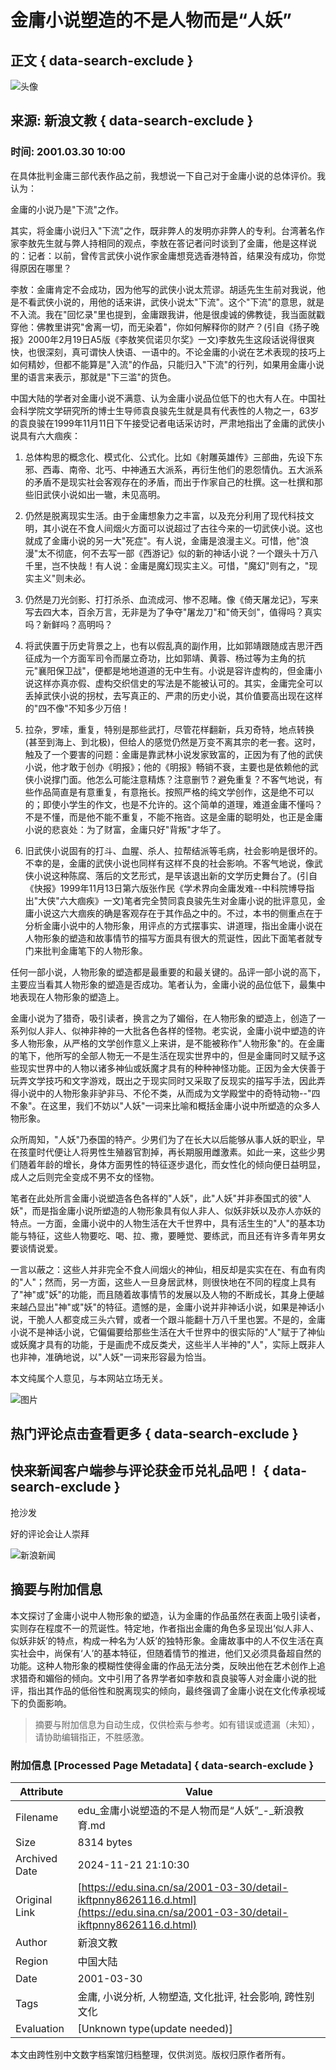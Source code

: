 # 金庸小说塑造的不是人物而是“人妖”

## 正文 { data-search-exclude }


![头像](https://n.sinaimg.cn/default/622af858/20181010/default_avatar.jpg)

## 来源: 新浪文教 { data-search-exclude }

### 时间: 2001.03.30 10:00

在具体批判金庸三部代表作品之前，我想说一下自己对于金庸小说的总体评价。我认为：

金庸的小说乃是"下流"之作。

其实，将金庸小说归入"下流"之作，既非弊人的发明亦非弊人的专利。台湾著名作家李敖先生就与弊人持相同的观点，李敖在答记者问时谈到了金庸，他是这样说的：记者：以前，曾传言武侠小说作家金庸想竞选香港特首，结果没有成功，你觉得原因在哪里？

李敖：金庸肯定不会成功，因为他写的武侠小说太荒谬。胡适先生生前对我说，他是不看武侠小说的，用他的话来讲，武侠小说太"下流"。这个"下流"的意思，就是不入流。我在"回忆录"里也提到，金庸跟我讲，他是很虔诚的佛教徒，我当面就戳穿他：佛教里讲究"舍离一切，而无染着"，你如何解释你的财产？(引自《扬子晚报》2000年2月19日A5版《李敖笑侃诺贝尔奖》一文)李敖先生这段话说得很爽快，也很深刻，真可谓快人快语、一语中的。不论金庸的小说在艺术表现的技巧上如何精妙，但都不能算是"入流"的作品，只能归入"下流"的行列，如果用金庸小说里的语言来表示，那就是"下三滥"的货色。

中国大陆的学者对金庸小说不满意、认为金庸小说品位低下的也大有人在。中国社会科学院文学研究所的博士生导师袁良骏先生就是具有代表性的人物之一，63岁的袁良骏在1999年11月11日下午接受记者电话采访时，严肃地指出了金庸的武侠小说具有六大痼疾：

1. 总体构思的概念化、模式化、公式化。比如《射雕英雄传》三部曲，先设下东邪、西毒、南帝、北丐、中神通五大派系，再衍生他们的恩怨情仇。五大派系的矛盾不是现实社会客观存在的矛盾，而出于作家自己的杜撰。这一杜撰和那些旧武侠小说如出一辙，未见高明。

2. 仍然是脱离现实生活。由于金庸想象力之丰富，以及充分利用了现代科技文明，其小说在不食人间烟火方面可以说超过了古往今来的一切武侠小说。这也就成了金庸小说的另一大"死症"。有人说，金庸是浪漫主义。可惜，他"浪漫"太不彻底，何不去写一部《西游记》似的新的神话小说？一个跟头十万八千里，岂不快哉！有人说：金庸是魔幻现实主义。可惜，"魔幻"则有之，"现实主义"则未必。

3. 仍然是刀光剑影、打打杀杀、血流成河、惨不忍睹。像《倚天屠龙记》，写来写去四大本，百余万言，无非是为了争夺"屠龙刀"和"倚天剑"，值得吗？真实吗？新鲜吗？高明吗？

4. 将武侠置于历史背景之上，也有以假乱真的副作用，比如郭靖跟随成吉思汗西征成为一个方面军司令而屡立奇功，比如郭靖、黄蓉、杨过等为主角的抗元"襄阳保卫战"，便都是地地道道的无中生有。小说是容许虚构的，但金庸小说这样亦真亦假、虚构交织信史的写法是不能被认可的。其实，金庸完全可以丢掉武侠小说的拐杖，去写真正的、严肃的历史小说，其价值要高出现在这样的"四不像"不知多少万倍！

5. 拉杂，罗嗦，重复，特别是那些武打，尽管花样翻新，兵刃奇特，地点转换(甚至到海上、到北极)，但给人的感觉仍然是万变不离其宗的老一套。这时，触及了一个要害的问题：金庸是靠武林小说发家致富的，正因为有了他的武侠小说，他才敢于创办《明报》；他的《明报》畅销不衰，主要也是依赖他的武侠小说撑门面。他怎么可能注意精炼？注意删节？避免重复？不客气地说，有些作品简直是有意重复，有意拖长。按照严格的纯文学创作，这是绝不可以的；即使小学生的作文，也是不允许的。这个简单的道理，难道金庸不懂吗？不是不懂，而是他不能不重复，不能不拖沓。这是金庸的聪明处，也正是金庸小说的悲哀处：为了财富，金庸只好"背叛"才华了。

6. 旧武侠小说固有的打斗、血腥、杀人、拉帮结派等毛病，社会影响是很坏的。不幸的是，金庸的武侠小说也同样有这样不良的社会影响。不客气地说，像武侠小说这种陈腐、落后的文艺形式，是早该退出新的文学历史舞台了。(引自《快报》1999年11月13日第六版张作民《学术界向金庸发难--中科院博导指出"大侠"六大痼疾》一文)笔者完全赞同袁良骏先生对金庸小说的批评意见，金庸小说这六大痼疾的确是客观存在于其作品之中的。不过，本书的侧重点在于分析金庸小说中的人物形象，用评点的方式摆事实、讲道理，指出金庸小说在人物形象的塑造和故事情节的描写方面具有很大的荒诞性，因此下面笔者就专门来批判金庸笔下的人物形象。

任何一部小说，人物形象的塑造都是最重要的和最关键的。品评一部小说的高下，主要应当看其人物形象的塑造是否成功。笔者认为，金庸小说的品位低下，最集中地表现在人物形象的塑造上。

金庸小说为了猎奇，吸引读者，换言之为了媚俗，在人物形象的塑造上，创造了一系列似人非人、似神非神的一大批各色各样的怪物。老实说，金庸小说中塑造的许多人物形象，从严格的文学创作意义上来讲，是不能被称作"人物形象"的。在金庸的笔下，他所写的全部人物无一不是生活在现实世界中的，但是金庸同时又赋予这些现实世界中的人物以诸多神仙或妖魔才具有的种种神怪功能。正因为金大侠善于玩弄文学技巧和文字游戏，既出之于现实同时又采取了反现实的描写手法，因此弄得小说中的人物形象非驴非马、不伦不类，从而成为文学殿堂中的奇特动物--"四不象"。在这里，我们不妨以"人妖"一词来比喻和概括金庸小说中所塑造的众多人物形象。

众所周知，"人妖"乃泰国的特产。少男们为了在长大以后能够从事人妖的职业，早在孩童时代便让人将男性生殖器官割掉，再长期服用雌激素。如此一来，这些少男们随着年龄的增长，身体方面男性的特征逐步退化，而女性化的倾向便日益明显，成人之后则完全变成不男不女的怪物。

笔者在此处所言金庸小说塑造各色各样的"人妖"，此"人妖"并非泰国式的彼"人妖"，而是指金庸小说所塑造的人物形象具有似人非人、似妖非妖以及亦人亦妖的特点。一方面，金庸小说中的人物生活在大千世界中，具有活生生的"人"的基本功能与特征，这些人物要吃、喝、拉、撒，要睡觉、要练武，而且还有许多青年男女要谈情说爱。

一言以蔽之：这些人并非完全不食人间烟火的神仙，相反却是实实在在、有血有肉的"人"；然而，另一方面，这些人一旦身居武林，则很快地在不同的程度上具有了"神"或"妖"的功能，而且随着故事情节的发展以及人物的不断成长，其身上便越来越凸显出"神"或"妖"的特征。遗憾的是，金庸小说并非神话小说，如果是神话小说，干脆人人都变成三头六臂，或者一个跟斗能翻十万八千里也罢。不是的，金庸小说不是神话小说，它偏偏要给那些生活在大千世界中的很实际的"人"赋于了神仙或妖魔才具有的功能，于是画虎不成反类犬，这些半人半神的"人"，实际上既非人也非神，准确地说，以"人妖"一词来形容最为恰当。

本文纯属个人意见，与本网站立场无关。

![图片](https://n.sinaimg.cn/default/2fb77759/20151125/320X320.png)

## 热门评论点击查看更多 { data-search-exclude }

## 快来新闻客户端参与评论获金币兑礼品吧！ { data-search-exclude }

抢沙发

好的评论会让人崇拜

![新浪新闻](https://n.sinaimg.cn/default/80905340/20200331/sinalogo.png)

## 摘要与附加信息

<!-- tcd_abstract -->
本文探讨了金庸小说中人物形象的塑造，认为金庸的作品虽然在表面上吸引读者，实则存在程度不一的荒诞性。特定地，作者指出金庸的角色多呈现出‘似人非人、似妖非妖’的特点，构成一种名为‘人妖’的独特形象。金庸故事中的人不仅生活在真实社会中，尚保有‘人’的基本特征，但随着情节的推进，他们又必须具备超自然的功能。这种人物形象的模糊性使得金庸的作品无法分类，反映出他在艺术创作上追求猎奇和媚俗的倾向。文中引用了各界学者如李敖和袁良骏等人对金庸小说的批评，指出其作品的低俗性和脱离现实的倾向，最终强调了金庸小说在文化传承视域下的负面影响。
<!-- tcd_abstract_end -->

> 摘要与附加信息为自动生成，仅供检索与参考。如有错误或遗漏（未知），请协助编辑指正，不胜感激。

### 附加信息 [Processed Page Metadata] { data-search-exclude }

| Attribute       | Value                                  |
|-----------------|----------------------------------------|
| Filename        | edu_金庸小说塑造的不是人物而是“人妖”_-_新浪教育.md                             |
| Size            | 8314 bytes                           |
| Archived Date   | 2024-11-21 21:10:30                             |
| Original Link   | [https://edu.sina.cn/sa/2001-03-30/detail-ikftpnny8626116.d.html](https://edu.sina.cn/sa/2001-03-30/detail-ikftpnny8626116.d.html)                       |
| Author          | 新浪文教                               |
| Region          | 中国大陆                               |
| Date            | 2001-03-30                                 |
| Tags            | 金庸, 小说分析, 人物塑造, 文化批评, 社会影响, 跨性别文化                                 |
| Evaluation            | [Unknown type(update needed)]                                 |
<!-- tcd_table_end -->

本文由跨性别中文数字档案馆归档整理，仅供浏览。版权归原作者所有。
